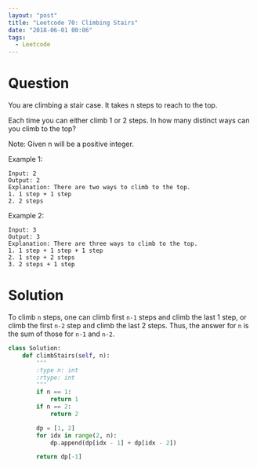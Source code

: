 ```yaml
---
layout: "post"
title: "Leetcode 70: Climbing Stairs"
date: "2018-06-01 00:06"
tags:
  - Leetcode
---
```


# Question
You are climbing a stair case. It takes n steps to reach to the top.

Each time you can either climb 1 or 2 steps. In how many distinct ways can you climb to the top?

Note: Given n will be a positive integer.

Example 1:
```
Input: 2
Output: 2
Explanation: There are two ways to climb to the top.
1. 1 step + 1 step
2. 2 steps
```

Example 2:
```
Input: 3
Output: 3
Explanation: There are three ways to climb to the top.
1. 1 step + 1 step + 1 step
2. 1 step + 2 steps
3. 2 steps + 1 step

```

# Solution
To climb `n` steps, one can climb first `n-1` steps and climb the last 1 step, or climb the first `n-2` step and climb the last 2 steps. Thus, the answer for `n` is the sum of those for `n-1` and `n-2`.

```python
class Solution:
    def climbStairs(self, n):
        """
        :type n: int
        :rtype: int
        """
        if n == 1:
            return 1
        if n == 2:
            return 2

        dp = [1, 2]
        for idx in range(2, n):
            dp.append(dp[idx - 1] + dp[idx - 2])

        return dp[-1]
```
